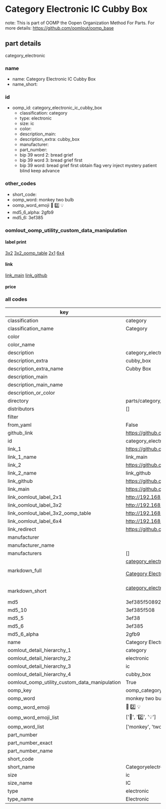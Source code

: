 # Category Electronic IC Cubby Box  

note: This is part of OOMP the Oopen Organization Method For Parts. For more details: https://github.com/oomlout/oomp_base

##  part details
  



category_electronic



### name
* name: Category Electronic IC Cubby Box
* name_short: 
### id
* oomp_id: category_electronic_ic_cubby_box
  * classification: category
  * type: electronic
  * size: ic
  * color: 
  * description_main: 
  * description_extra: cubby_box
  * manufacturer: 
  * part_number: 
  * bip 39 word 2: bread grief
  * bip 39 word 3: bread grief first
  * bip 39 word: bread grief first obtain flag very inject mystery patient blind keep advance

### other_codes
* short_code: 
* oomp_word: monkey two bulb
* oomp_word_emoji :monkey: :two: :bulb:
* md5_6_alpha: 2gfb9
* md5_6: 3ef385






### oomlout_oomp_utility_custom_data_manipulation
#### label print
[3x2](http://192.168.1.245:1112/?label=oomp%202gfb9)
[3x2_oomp_table](http://192.168.1.108:1112/?label=oomp%202gfb9)
[2x1](http://192.168.1.242:1112/?label=oomp%202gfb9)
[6x4](http://192.168.1.55:1112/?label=oomp%202gfb9)    

#### link

[link_main](https://github.com/oomlout/oomlout_oomp_version_1_messy/tree/main/parts/category_electronic_ic_cubby_box) [link_github](https://github.com/oomlout/oomlout_oomp_version_1_messy/tree/main/parts/category_electronic_ic_cubby_box)                             

#### price







### all codes 
| key | value |  
| --- | --- |  
| classification | category |  
| classification_name | Category |  
| color |  |  
| color_name |  |  
| description | category_electronic |  
| description_extra | cubby_box |  
| description_extra_name | Cubby Box |  
| description_main |  |  
| description_main_name |  |  
| description_or_color |   |  
| directory | parts/category_electronic_ic_cubby_box |  
| distributors | [] |  
| filter |  |  
| from_yaml | False |  
| github_link | https://github.com/oomlout/oomlout_oomp_part_src/tree/main/parts/category_electronic_ic_cubby_box |  
| id | category_electronic_ic_cubby_box |  
| link_1 | https://github.com/oomlout/oomlout_oomp_version_1_messy/tree/main/parts/category_electronic_ic_cubby_box |  
| link_1_name | link_main |  
| link_2 | https://github.com/oomlout/oomlout_oomp_version_1_messy/tree/main/parts/category_electronic_ic_cubby_box |  
| link_2_name | link_github |  
| link_github | https://github.com/oomlout/oomlout_oomp_version_1_messy/tree/main/parts/category_electronic_ic_cubby_box |  
| link_main | https://github.com/oomlout/oomlout_oomp_version_1_messy/tree/main/parts/category_electronic_ic_cubby_box |  
| link_oomlout_label_2x1 | http://192.168.1.242:1112/?label=oomp%202gfb9 |  
| link_oomlout_label_3x2 | http://192.168.1.245:1112/?label=oomp%202gfb9 |  
| link_oomlout_label_3x2_oomp_table | http://192.168.1.108:1112/?label=oomp%202gfb9 |  
| link_oomlout_label_6x4 | http://192.168.1.55:1112/?label=oomp%202gfb9 |  
| link_redirect | https://github.com/oomlout/oomlout_oomp_version_1_messy/tree/main/parts/category_electronic_ic_cubby_box |  
| manufacturer |  |  
| manufacturer_name |  |  
| manufacturers | [] |  
| markdown_full | [category_electronic_ic_cubby_box](none)<br>[](none)<br>[Category Electronic Ic Cubby Box](none)<br><br> |  
| markdown_short | [category_electronic_ic_cubby_box](none)<br><br> |  
| md5 | 3ef385f508926e83cbac1988aed9a0db |  
| md5_10 | 3ef385f508 |  
| md5_5 | 3ef38 |  
| md5_6 | 3ef385 |  
| md5_6_alpha | 2gfb9 |  
| name | Category Electronic IC Cubby Box |  
| oomlout_detail_hierarchy_1 | category |  
| oomlout_detail_hierarchy_2 | electronic |  
| oomlout_detail_hierarchy_3 | ic |  
| oomlout_detail_hierarchy_4 | cubby_box |  
| oomlout_oomp_utility_custom_data_manipulation | True |  
| oomp_key | oomp_category_electronic_ic_cubby_box |  
| oomp_word | monkey two bulb |  
| oomp_word_emoji | :monkey: :two: :bulb: |  
| oomp_word_emoji_list | [':monkey:', ':two:', ':bulb:'] |  
| oomp_word_list | ['monkey', 'two', 'bulb'] |  
| part_number |  |  
| part_number_exact |  |  
| part_number_name |  |  
| short_code |  |  
| short_name | Categoryelectronic |  
| size | ic |  
| size_name | IC |  
| type | electronic |  
| type_name | Electronic |  
